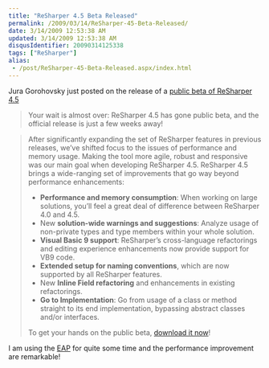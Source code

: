 ```yaml
---
title: "ReSharper 4.5 Beta Released"
permalink: /2009/03/14/ReSharper-45-Beta-Released/
date: 3/14/2009 12:53:38 AM
updated: 3/14/2009 12:53:38 AM
disqusIdentifier: 20090314125338
tags: ["ReSharper"]
alias:
 - /post/ReSharper-45-Beta-Released.aspx/index.html
---
```

Jura Gorohovsky just posted on the release of a [public beta of ReSharper 4.5](http://blogs.jetbrains.com/dotnet/2009/03/resharper-45-beta-released/)

> Your wait is almost over: ReSharper 4.5 has gone public beta, and the official release is just a few weeks away!
<!-- more -->
> After significantly expanding the set of ReSharper features in previous releases, we’ve shifted focus to the issues of performance and memory usage. Making the tool more agile, robust and responsive was our main goal when developing ReSharper 4.5.
> ReSharper 4.5 brings a wide-ranging set of improvements that go way beyond performance enhancements:
> 
> *   **Performance and memory consumption**: When working on large solutions, you’ll feel a great deal of difference between ReSharper 4.0 and 4.5.
> *   New **solution-wide warnings and suggestions**: Analyze usage of non-private types and type members within your whole solution.
> *   **Visual Basic 9 support**: ReSharper’s cross-language refactorings and editing experience enhancements now provide support for VB9 code.
> *   **Extended setup for naming conventions**, which are now supported by all ReSharper features.
> *   New **Inline Field refactoring** and enhancements in existing refactorings.
> *   **Go to Implementation**: Go from usage of a class or method straight to its end implementation, bypassing abstract classes and/or interfaces.
> 
> To get your hands on the public beta, [download it now](http://www.jetbrains.com/resharper/beta.html)!

I am using the [EAP](http://www.jetbrains.net/confluence/display/ReSharper/ReSharper+4.5+Nightly+Builds) for quite some time and the performance improvement are remarkable!
